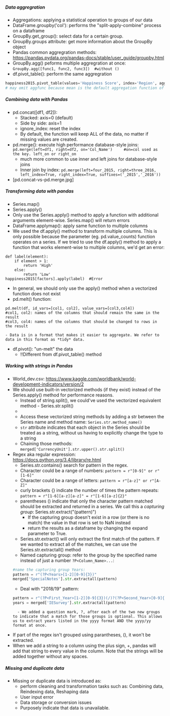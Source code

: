 ##### Data aggregration
- Aggregations: applying a statistical operation to groups of our data
- DataFrame.groupby('col'): performs the "split-apply-combine" process on a dataframe
- GroupBy.get_group(): select data for a certain group.
- GroupBy.groups attribute: get more information about the GroupBy object
- Pandas common aggregration methods: https://pandas.pydata.org/pandas-docs/stable/user_guide/groupby.html
- GroupBy.agg() peforms multiple aggregration at once: `GroupBy.agg([func1, func2, func3])  #without ()`
- df.pivot_table(): perform the same aggregration
```python
happiness2015.pivot_table(values='Happiness Score', index='Region', aggfunc=np.mean)
# may omit aggfunc because mean is the default aggregation function of df.pivot_table()
```

##### Combining data with Pandas
- pd.concat([df1, df2]):
    - Stacked: axis=0 (default)
    - Side by side: axis=1
    - ignore_index: reset the index
    - By default, the function will keep ALL of the data, no matter if missing values are created.
- pd.merge(): execute high performance database-style joins: `pd.merge(left=df1, right=df2, on='Col_Name')     #on=col used as the key. left_on or right_on`
    - much more common to use inner and left joins for database-style joins
    - Inner join by index: `pd.merge(left=four_2015, right=three_2016, left_index=True, right_index=True, suffixes=('_2015','_2016'))`
- [pd.concat-vs-pd.merge.jpg] 

##### Transforming data with pandas
- Series.map()
- Series.apply()
- Only use the Series.apply() method to apply a function with additional arguments element-wise. Series.map() will return errors
- DataFrame.applymap(): apply same function to multiple columns
- We used the df.apply() method to transform multiple columns. This is only possible because the parameter (eg. pd.value_counts) function operates on a series. If we tried to use the df.apply() method to apply a function that works element-wise to multiple columns, we'd get an error:
```
def label(element):
    if element > 1:
        return 'High'
    else:
        return 'Low'
happiness2015[factors].apply(label)  #Error
```
- In general, we should only use the apply() method when a vectorized function does not exist
- pd.melt() function: 
```
pd.melt(df, id_vars=[col1, col2], value_vars=[col3,col4])
#col1, col2: names of the columns that should remain the same in the result
#col3, col4: names of the columns that should be changed to rows in the result
```
    - Data is in a format that makes it easier to aggregate. We refer to data in this format as *tidy* data.
- df.pivot(): "un-melt" the data
    -  !!Different from df.pivot_table() method 

##### Working with strings in Pandas
- World_dev.csv: https://www.kaggle.com/worldbank/world-development-indicators/version/2
- We should use built-in vectorized methods (if they exist) instead of the Series.apply() method for performance reasons.
     - Instead of string.split(), we could've used the vectorized equivalent method - Series.str.split()
     - [Common equivalent vectorized string method.jpb]: https://pandas.pydata.org/pandas-docs/stable/user_guide/text.html
     - Access these vectorized string methods by adding a str between the Series name and method name: `Series.str.method_name()`
     - `str` attribute indicates that each object in the Series should be treated as a string, without us having to explicitly change the type to a string
     - Chaining those methods: `merged['CurrencyUnit'].str.upper().str.split()`
- Regex aka regular expression: https://docs.python.org/3.4/library/re.html
    - Series.str.contains() search for pattern in the regex.
    - Character could be a range of numbers: `pattern = r"[0-9]" or r"[1-6]"`
    - Character could be a range of letters: `pattern = r"[a-z]" or r"[A-Z]"`
    - curly brackets {} indicate the number of times the pattern repeats: `pattern = r"[1-6][a-z][a-z]" = r"[1-6][a-z]{2}"`
    - parentheses () indicate that only the character pattern matched should be extracted and returned in a series. We call this a *capturing group*: Series.str.extract("(pattern)")
        - If the capturing group doesn't exist in a row (or there is no match) the value in that row is set to NaN instead
        - return the results as a dataframe by changing the expand parameter to True.
    -  Series.str.extract() will only extract the first match of the pattern. If we wanted to extract all of the matches, we can use the Series.str.extractall() method
    - Named capturing group: refer to the group by the specified name instead of just a number `?P<Column_Name>...`:
    ```py
    #name the capturing group Years:
    pattern = r"(?P<Years>[1-2][0-9]{3})"
    merged['SpecialNotes'].str.extractall(pattern)
    ```
    - Deal with "2018/19" pattern:
    ```py
    pattern = r"(?P<First_Year>[1-2][0-9]{3})(/)?(?P<Second_Year>[0-9]{2})?"
    years = merged['IESurvey'].str.extractall(pattern)
    ```
        - We added a question mark, ?, after each of the two new groups to indicate that a match for those groups is optional. This allows us to extract years listed in the yyyy format AND the yyyy/yy format at once.
- If part of the regex isn't grouped using parantheses, (), it won't be extracted.
- When we add a string to a column using the plus sign, +, pandas will add that string to every value in the column. Note that the strings will be added together without any spaces.

##### Missing and duplicate data
- Missing or duplicate data is introduced as: 
    - perform cleaning and transformation tasks such as: Combining data, Reindexing data, Reshaping data
    - User input error
    - Data storage or conversion issues
    - Purposely indicate that data is unavailable.








